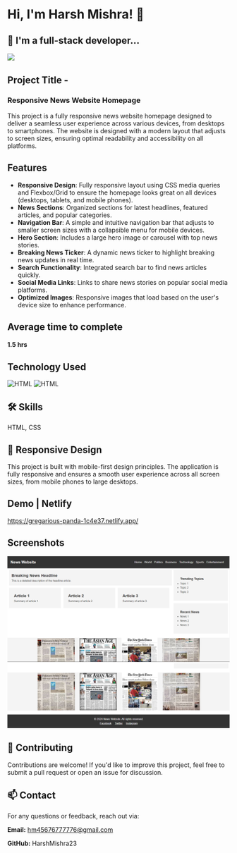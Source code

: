 
# Hi, I'm Harsh Mishra! 👋


## 🚀 I'm a full-stack developer...
<img src="https://user-images.githubusercontent.com/73097560/115834477-dbab4500-a447-11eb-908a-139a6edaec5c.gif">

## Project Title - 
### Responsive News Website Homepage

This project is a fully responsive news website homepage designed to deliver a seamless user experience across various devices, from desktops to smartphones. The website is designed with a modern layout that adjusts to screen sizes, ensuring optimal readability and accessibility on all platforms.


## Features

+ **Responsive Design**: Fully responsive layout using CSS media queries and Flexbox/Grid to ensure the homepage looks great on all devices (desktops, tablets, and mobile phones).
+ **News Sections**: Organized sections for latest headlines, featured articles, and popular categories.
+ **Navigation Bar**: A simple and intuitive navigation bar that adjusts to smaller screen sizes with a collapsible menu for mobile devices.
+ **Hero Section**: Includes a large hero image or carousel with top news stories.
+ **Breaking News Ticker**: A dynamic news ticker to highlight breaking news updates in real time.
+ **Search Functionality**: Integrated search bar to find news articles quickly.
+ **Social Media Links**: Links to share news stories on popular social media platforms.
+ **Optimized Images**: Responsive images that load based on the user's device size to enhance performance.


## Average time to complete
#### 1.5 hrs


## Technology Used



![HTML](https://img.shields.io/badge/FirstTech-HTML-blue)
![HTML](https://img.shields.io/badge/SecondTech-CSS-black)

## 🛠 Skills
HTML, CSS

## 📱 Responsive Design


This project is built with mobile-first design principles. The application is fully responsive and ensures a smooth user experience across all screen sizes, from mobile phones to large desktops.

## Demo | Netlify
https://gregarious-panda-1c4e37.netlify.app/

## Screenshots
![alt](./image/image.png)
![alt](./image/image%20copy.png)


## 🤝 Contributing

Contributions are welcome! If you'd like to improve this project, feel free to submit a pull request or open an issue for discussion.



## 📫 Contact
For any questions or feedback, reach out via:

**Email:** hm45676777776@gmail.com

**GitHub:** HarshMishra23

